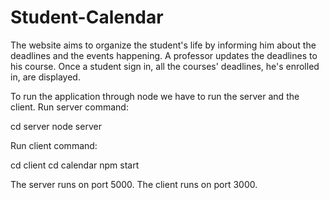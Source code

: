 # Student-Calendar
The website aims to organize the student's life by informing him about the deadlines and the events happening.
A professor updates the deadlines to his course.
Once a student sign in, all the courses' deadlines, he's enrolled in, are displayed.

To run the application through node we have to run the server and the client.
Run server command:

   cd server
   node server
   
Run client command:

   cd client
   cd calendar
   npm start
   
The server runs on port 5000.
The client runs on port 3000.
